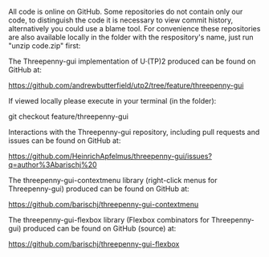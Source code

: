All code is online on GitHub. Some repositories do not contain only our code, to
distinguish the code it is necessary to view commit history, alternatively you
could use a blame tool. For convenience these repositories are also available
locally in the folder with the respository's name, just run "unzip code.zip"
first:

The Threepenny-gui implementation of U·(TP)2 produced can be found on GitHub at:

https://github.com/andrewbutterfield/utp2/tree/feature/threepenny-gui

If viewed locally please execute in your terminal (in the folder):

git checkout feature/threepenny-gui

Interactions with the Threepenny-gui repository, including pull requests and
issues can be found on GitHub at:

https://github.com/HeinrichApfelmus/threepenny-gui/issues?q=author%3Abarischj%20

The threepenny-gui-contextmenu library (right-click menus for Threepenny-gui)
produced can be found on GitHub at:

https://github.com/barischj/threepenny-gui-contextmenu

The threepenny-gui-flexbox library (Flexbox combinators for Threepenny-gui)
produced can be found on GitHub (source) at:

https://github.com/barischj/threepenny-gui-flexbox
